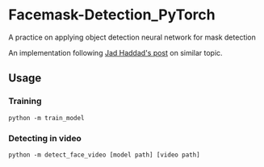 # Facemask-Detection_PyTorch
A practice on applying object detection neural network for mask detection

An implementation following [Jad Haddad's post](https://towardsdatascience.com/how-i-built-a-face-mask-detector-for-covid-19-using-pytorch-lightning-67eb3752fd61) on similar topic.

## Usage

### Training
```
python -m train_model
```

### Detecting in video
```
python -m detect_face_video [model path] [video path]
```
